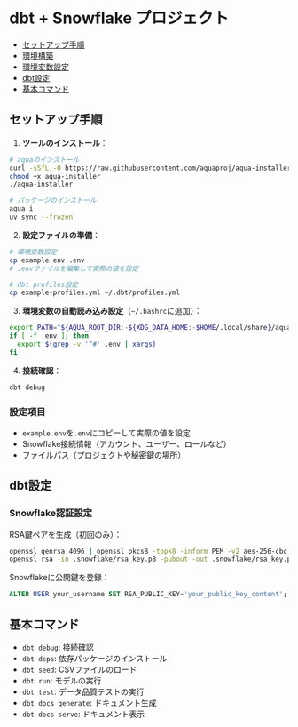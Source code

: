# dbt + Snowflake プロジェクト

- [セットアップ手順](#セットアップ手順)
- [環境構築](#環境構築)
- [環境変数設定](#環境変数設定)
- [dbt設定](#dbt設定)
- [基本コマンド](#基本コマンド)

## セットアップ手順

1. **ツールのインストール**：
```bash
# aquaのインストール
curl -sSfL -O https://raw.githubusercontent.com/aquaproj/aqua-installer/v3.1.1/aqua-installer
chmod +x aqua-installer
./aqua-installer

# パッケージのインストール
aqua i
uv sync --frozen
```

2. **設定ファイルの準備**：
```bash
# 環境変数設定
cp example.env .env
# .envファイルを編集して実際の値を設定

# dbt profiles設定
cp example-profiles.yml ~/.dbt/profiles.yml
```

3. **環境変数の自動読み込み設定**（`~/.bashrc`に追加）：
```bash
export PATH="${AQUA_ROOT_DIR:-${XDG_DATA_HOME:-$HOME/.local/share}/aquaproj-aqua}/bin:$PATH"
if [ -f .env ]; then
  export $(grep -v '^#' .env | xargs)
fi
```

4. **接続確認**：
```bash
dbt debug
```

### 設定項目
- `example.env`を`.env`にコピーして実際の値を設定
- Snowflake接続情報（アカウント、ユーザー、ロールなど）
- ファイルパス（プロジェクトや秘密鍵の場所）
## dbt設定

### Snowflake認証設定
RSA鍵ペアを生成（初回のみ）：
```bash
openssl genrsa 4096 | openssl pkcs8 -topk8 -inform PEM -v2 aes-256-cbc -out .snowflake/rsa_key.p8 -nocrypt
openssl rsa -in .snowflake/rsa_key.p8 -pubout -out .snowflake/rsa_key.pub
```

Snowflakeに公開鍵を登録：
```sql
ALTER USER your_username SET RSA_PUBLIC_KEY='your_public_key_content';
```

## 基本コマンド

- `dbt debug`: 接続確認
- `dbt deps`: 依存パッケージのインストール
- `dbt seed`: CSVファイルのロード
- `dbt run`: モデルの実行
- `dbt test`: データ品質テストの実行
- `dbt docs generate`: ドキュメント生成
- `dbt docs serve`: ドキュメント表示
